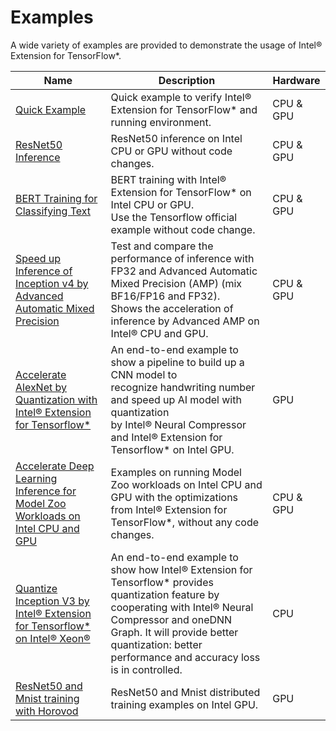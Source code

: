 # Examples

A wide variety of examples are provided to demonstrate the usage of Intel® Extension for TensorFlow*. 

|Name|Description|Hardware|
|-|-|-|
|[Quick Example](quick_example.html)|Quick example to verify Intel® Extension for TensorFlow* and running environment.|CPU & GPU|
|[ResNet50 Inference](./infer_resnet50/README.html)|ResNet50 inference on Intel CPU or GPU without code changes.|CPU & GPU|
|[BERT Training for Classifying Text](./train_bert/README.html)|BERT training with Intel® Extension for TensorFlow* on Intel CPU or GPU.<br>Use the Tensorflow official example without code change.|CPU & GPU|
|[Speed up Inference of Inception v4 by Advanced Automatic Mixed Precision](./infer_inception_v4_amp/README.html)|Test and compare the performance of inference with FP32 and Advanced Automatic Mixed Precision (AMP) (mix BF16/FP16 and FP32).<br>Shows the acceleration of inference by Advanced AMP on Intel® CPU and GPU.|CPU & GPU|
|[Accelerate AlexNet by Quantization with Intel® Extension for Tensorflow*](./accelerate_alexnet_by_quantization/README.html)| An end-to-end example to show a pipeline to build up a CNN model to <br>recognize handwriting number and speed up AI model with quantization <br>by Intel® Neural Compressor and Intel® Extension for Tensorflow* on Intel GPU.|GPU|
|[Accelerate Deep Learning Inference for Model Zoo Workloads on Intel CPU and GPU](./model_zoo_example/README.html)|Examples on running Model Zoo workloads on Intel CPU and GPU with the optimizations from Intel® Extension for TensorFlow*, without any code changes.|CPU & GPU|
|[Quantize Inception V3 by Intel® Extension for Tensorflow* on Intel® Xeon®](./quantize_inception_v3/README.html)|An end-to-end example to show how Intel® Extension for Tensorflow* provides quantization feature by cooperating with Intel® Neural Compressor and oneDNN Graph. It will provide better quantization: better performance and accuracy loss is in controlled.|CPU|
|[ResNet50 and Mnist training with Horovod](./train_horovod/README.html)|ResNet50 and Mnist distributed training examples on Intel GPU. |GPU|
